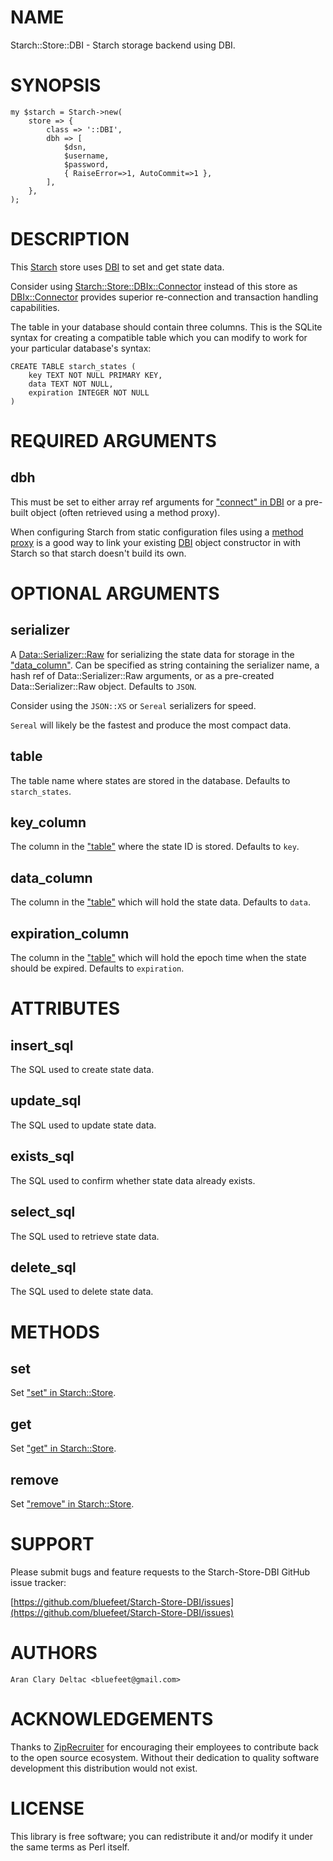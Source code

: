 # NAME

Starch::Store::DBI - Starch storage backend using DBI.

# SYNOPSIS

    my $starch = Starch->new(
        store => {
            class => '::DBI',
            dbh => [
                $dsn,
                $username,
                $password,
                { RaiseError=>1, AutoCommit=>1 },
            ],
        },
    );

# DESCRIPTION

This [Starch](https://metacpan.org/pod/Starch) store uses [DBI](https://metacpan.org/pod/DBI) to set and get state data.

Consider using [Starch::Store::DBIx::Connector](https://metacpan.org/pod/Starch::Store::DBIx::Connector) instead
of this store as [DBIx::Connector](https://metacpan.org/pod/DBIx::Connector) provides superior re-connection
and transaction handling capabilities.

The table in your database should contain three columns.  This
is the SQLite syntax for creating a compatible table which you
can modify to work for your particular database's syntax:

    CREATE TABLE starch_states (
        key TEXT NOT NULL PRIMARY KEY,
        data TEXT NOT NULL,
        expiration INTEGER NOT NULL
    )

# REQUIRED ARGUMENTS

## dbh

This must be set to either array ref arguments for ["connect" in DBI](https://metacpan.org/pod/DBI#connect)
or a pre-built object (often retrieved using a method proxy).

When configuring Starch from static configuration files using a
[method proxy](https://metacpan.org/pod/Starch#METHOD-PROXIES)
is a good way to link your existing [DBI](https://metacpan.org/pod/DBI) object constructor
in with Starch so that starch doesn't build its own.

# OPTIONAL ARGUMENTS

## serializer

A [Data::Serializer::Raw](https://metacpan.org/pod/Data::Serializer::Raw) for serializing the state data for storage
in the ["data\_column"](#data_column).  Can be specified as string containing the
serializer name, a hash ref of Data::Serializer::Raw arguments, or as a
pre-created Data::Serializer::Raw object.  Defaults to `JSON`.

Consider using the `JSON::XS` or `Sereal` serializers for speed.

`Sereal` will likely be the fastest and produce the most compact data.

## table

The table name where states are stored in the database.
Defaults to `starch_states`.

## key\_column

The column in the ["table"](#table) where the state ID is stored.
Defaults to `key`.

## data\_column

The column in the ["table"](#table) which will hold the state
data.  Defaults to `data`.

## expiration\_column

The column in the ["table"](#table) which will hold the epoch time
when the state should be expired.  Defaults to `expiration`.

# ATTRIBUTES

## insert\_sql

The SQL used to create state data.

## update\_sql

The SQL used to update state data.

## exists\_sql

The SQL used to confirm whether state data already exists.

## select\_sql

The SQL used to retrieve state data.

## delete\_sql

The SQL used to delete state data.

# METHODS

## set

Set ["set" in Starch::Store](https://metacpan.org/pod/Starch::Store#set).

## get

Set ["get" in Starch::Store](https://metacpan.org/pod/Starch::Store#get).

## remove

Set ["remove" in Starch::Store](https://metacpan.org/pod/Starch::Store#remove).

# SUPPORT

Please submit bugs and feature requests to the
Starch-Store-DBI GitHub issue tracker:

[https://github.com/bluefeet/Starch-Store-DBI/issues](https://github.com/bluefeet/Starch-Store-DBI/issues)

# AUTHORS

    Aran Clary Deltac <bluefeet@gmail.com>

# ACKNOWLEDGEMENTS

Thanks to [ZipRecruiter](https://www.ziprecruiter.com/)
for encouraging their employees to contribute back to the open
source ecosystem.  Without their dedication to quality software
development this distribution would not exist.

# LICENSE

This library is free software; you can redistribute it and/or modify
it under the same terms as Perl itself.
